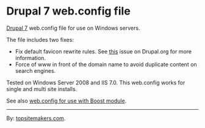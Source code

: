 # Drupal 7 web.config file

[Drupal 7](http://drupal.org/) web.config file for use on Windows servers.

The file includes two fixes:

- Fix default favicon rewrite rules. See [this](http://drupal.org/node/1041580) issue on Drupal.org for more information.
- Force of www in front of the domain name to avoid duplicate content on search engines.

Tested on Windows Server 2008 and IIS 7.0. This web.config works for single and multi site installs.

See also [web.config for use with Boost module](http://github.com/topsitemakers/drupal7webconfigboost).

<hr>

By: [topsitemakers.com](http://www.topsitemakers.com).
